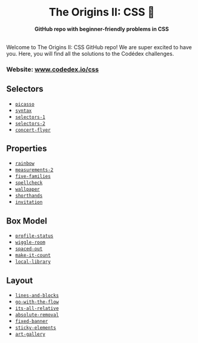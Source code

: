 <div align="center">
  <br>
  <h1>The Origins II: CSS 🌈</h1>
  <strong>GitHub repo with beginner-friendly problems in CSS</strong>
</div>
<br>

Welcome to The Origins II: CSS GitHub repo! We are super excited to have you. Here, you will find all the solutions to the Codédex challenges.


### Website: www.codedex.io/css

## Selectors

- [`picasso`](https://github.com/codedex-io/css-101/tree/main/1-selectors/01-picasso)
- [`syntax`](https://github.com/codedex-io/css-101/tree/main/1-selectors/02-syntax)
- [`selectors-1`](https://github.com/codedex-io/css-101/tree/main/1-selectors/03-selectors-1)
- [`selectors-2`](https://github.com/codedex-io/css-101/tree/main/1-selectors/04-selectors-2)
- [`concert-flyer`](https://github.com/codedex-io/css-101/tree/main/1-selectors/05-concert-flyer)

## Properties

- [`rainbow`](https://github.com/codedex-io/css-101/tree/main/2-properties/06-rainbow)
- [`measurements-2`](https://github.com/codedex-io/css-101/tree/main/2-properties/07-measurements-2)
- [`five-families`](https://github.com/codedex-io/css-101/tree/main/2-properties/08-five-families)
- [`spellcheck`](https://github.com/codedex-io/css-101/tree/main/2-properties/09-spellcheck)
- [`wallpaper`](https://github.com/codedex-io/css-101/tree/main/2-properties/10-wallpaper)
- [`shorthands`](https://github.com/codedex-io/css-101/tree/main/2-properties/11-shorthands)
- [`invitation`](https://github.com/codedex-io/css-101/tree/main/2-properties/12-invitation)

## Box Model

- [`profile-status`](https://github.com/codedex-io/css-101/tree/main/3-box-model/14-profile-status)
- [`wiggle-room`](https://github.com/codedex-io/css-101/tree/main/3-box-model/15-wiggle-room)
- [`spaced-out`](https://github.com/codedex-io/css-101/tree/main/3-box-model/16-spaced-out)
- [`make-it-count`](https://github.com/codedex-io/css-101/tree/main/3-box-model/17-make-it-count)
- [`local-library`](https://github.com/codedex-io/css-101/tree/main/3-box-model/18-local-library)

## Layout

- [`lines-and-blocks`](https://github.com/codedex-io/css-101/tree/main/4-layout/19-lines-and-blocks)
- [`go-with-the-flow`](https://github.com/codedex-io/css-101/tree/main/4-layout/20-go-with-the-flow)
- [`its-all-relative`](https://github.com/codedex-io/css-101/tree/main/4-layout/21-its-all-relative)
- [`absolute-removal`](https://github.com/codedex-io/css-101/tree/main/4-layout/22-absolute-removal)
- [`fixed-banner`](https://github.com/codedex-io/css-101/tree/main/4-layout/23-fixed-banner)
- [`sticky-elements`](https://github.com/codedex-io/css-101/tree/main/4-layout/24-sticky-elements)
- [`art-gallery`](https://github.com/codedex-io/css-101/tree/main/4-layout/25-art-gallery)
